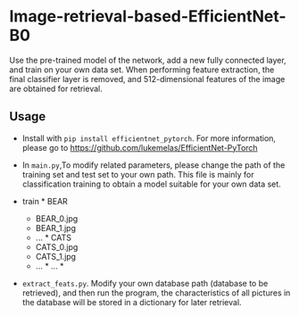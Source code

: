 # Image-retrieval-based-EfficientNet-B0
Use the pre-trained model of the network, add a new fully connected layer, and train on your own data set. When performing feature extraction, the final classifier layer is removed, and 512-dimensional features of the image are obtained for retrieval.
## Usage
  * Install with `pip install efficientnet_pytorch`. For more information, please go to https://github.com/lukemelas/EfficientNet-PyTorch
  
  * In `main.py`,To modify related parameters, please change the path of the training set and test set to your own path. This file is mainly for classification training to obtain a model suitable for your own data set.
  
   * train
    *  BEAR
     *  BEAR_0.jpg
     *  BEAR_1.jpg
     *  ...
    * CATS
     * CATS_0.jpg
     * CATS_1.jpg
     * ...
    * ...
    * 
  

  * `extract_feats.py`. Modify your own database path (database to be retrieved), and then run the program, the characteristics of all pictures in the database will be stored in a dictionary for later retrieval.
  
  
